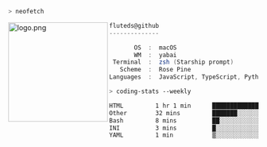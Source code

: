 ```zsh
> neofetch
```

<!--img align="left" src="https://github.com/fluteds.png" alt="logo.png" width="200"/>-->
<img align="left" src="https://external-content.duckduckgo.com/iu/?u=https%3A%2F%2F78.media.tumblr.com%2F975fca5f82161b190efdcaa05ffbd4ec%2Ftumblr_p6q6m9TJF01x3p3jmo1_500.png&f=1&nofb=1" alt="logo.png" width="200"/>

```csharp
fluteds@github
--------------

       OS  :  macOS
       WM  :  yabai
 Terminal  :  zsh (Starship prompt)  
   Scheme  :  Rose Pine  
Languages  :  JavaScript, TypeScript, Python, HTML, CSS  

```

```zsh
> coding-stats --weekly
```

<!--START_SECTION:waka-->

```txt
HTML         1 hr 1 min      █████████████▓░░░░░░░░░░░   54.10 %
Other        32 mins         ███████░░░░░░░░░░░░░░░░░░   28.38 %
Bash         8 mins          ██░░░░░░░░░░░░░░░░░░░░░░░   07.37 %
INI          3 mins          █░░░░░░░░░░░░░░░░░░░░░░░░   03.48 %
YAML         1 min           ▒░░░░░░░░░░░░░░░░░░░░░░░░   01.64 %
```

<!--END_SECTION:waka-->
